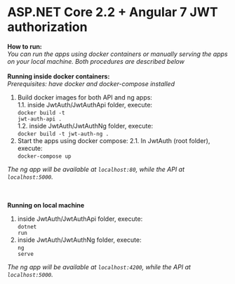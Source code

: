 # ASP.NET Core 2.2 + Angular 7 JWT authorization

<b>How to run:</b><br>
<i>You can run the apps using docker containers or manually serving the apps on your local machine. Both procedures are described below</i><br>
<br>
<b>Running inside docker containers:</b><br>
<i>Prerequisites: have docker and docker-compose installed</i>
1. Build docker images for both API and ng apps:<br>
  1.1. inside JwtAuth/JwtAuthApi folder, execute: 
  <br><code>docker build -t jwt-auth-api .</code><br>
  1.2. inside JwtAuth/JwtAuthNg folder, execute: 
  <br><code>docker build -t jwt-auth-ng .</code><br>
2. Start the apps using docker compose:
  2.1. In JwtAuth (root folder), execute: 
  <br><code>docker-compose up</code><br>

<i>The ng app will be available at <code>localhost:80</code>, while the API at <code>localhost:5000</code>.</i>
<br><br><br>

<b>Running on local machine</b><br>
1. inside JwtAuth/JwtAuthApi folder, execute: 
  <br><code>dotnet run</code><br>
2. inside JwtAuth/JwtAuthNg folder, execute: 
  <br><code>ng serve</code><br>
  
  <i>The ng app will be available at <code>localhost:4200</code>, while the API at <code>localhost:5000</code>.</i>
